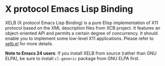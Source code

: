 # X protocol Emacs Lisp Binding

XELB (X protocol Emacs Lisp Binding) is a pure Elisp implementation of X11
protocol based on the XML description files from XCB project.
It features an object-oriented API and permits a certain degree of concurrency.
It should enable you to implement some low-level X11 applications.
Please refer to [xelb.el](https://github.com/emacs-exwm/xelb/blob/master/xelb.el)
for more details.

**Note to Emacs 24 users**:
If you install XELB from source (rather than GNU ELPA), be sure to install
`cl-generic` package from GNU ELPA first.
